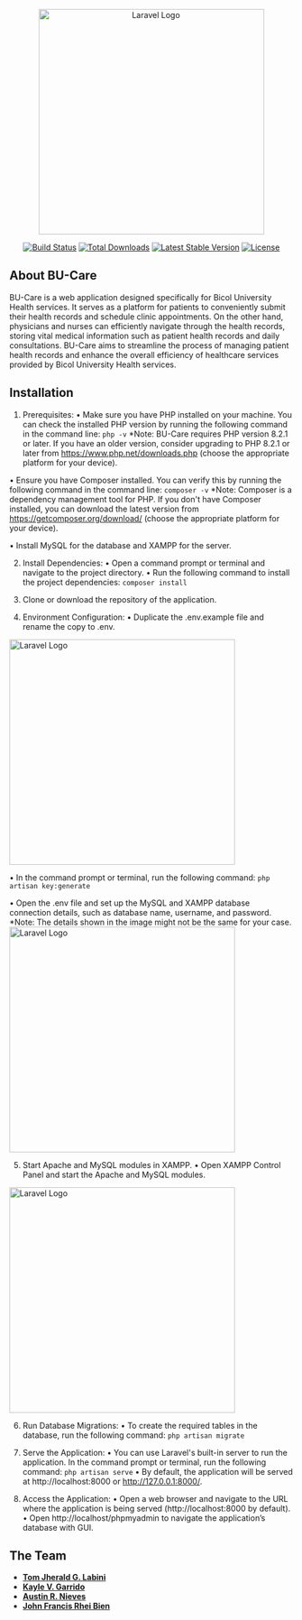<p align="center"><a href="https://laravel.com" target="_blank"><img src="https://github.com/suou09/BU-Care/blob/master/public/media/BU-Carelogo1.png?raw=true" width="400" alt="Laravel Logo"></a></p>

<p align="center">
<a href="https://github.com/laravel/framework/actions"><img src="https://github.com/laravel/framework/workflows/tests/badge.svg" alt="Build Status"></a>
<a href="https://packagist.org/packages/laravel/framework"><img src="https://img.shields.io/packagist/dt/laravel/framework" alt="Total Downloads"></a>
<a href="https://packagist.org/packages/laravel/framework"><img src="https://img.shields.io/packagist/v/laravel/framework" alt="Latest Stable Version"></a>
<a href="https://packagist.org/packages/laravel/framework"><img src="https://img.shields.io/packagist/l/laravel/framework" alt="License"></a>
</p>

## About BU-Care

BU-Care is a web application designed specifically for Bicol University Health services. It serves as a platform for patients to conveniently submit their health records and schedule clinic appointments. On the other hand, physicians and nurses can efficiently navigate through the health records, storing vital medical information such as patient health records and daily consultations. BU-Care aims to streamline the process of managing patient health records and enhance the overall efficiency of healthcare services provided by Bicol University Health services.

## Installation

1.	Prerequisites:
•	Make sure you have PHP installed on your machine. You can check the installed PHP version by running the following command in the command line: `php -v`
*Note: BU-Care requires PHP version 8.2.1 or later. 
If you have an older version, consider upgrading to PHP 8.2.1 or later from https://www.php.net/downloads.php (choose the appropriate platform for your device).

•	Ensure you have Composer installed. You can verify this by running the following command in the command line: `composer -v`
*Note: Composer is a dependency management tool for PHP. 
If you don't have Composer installed, you can download the latest version from https://getcomposer.org/download/ (choose the appropriate platform for your device).

•	Install MySQL for the database and XAMPP for the server.

2.	Install Dependencies:
•	Open a command prompt or terminal and navigate to the project directory.
•	Run the following command to install the project dependencies: `composer install`

3.	Clone or download the repository of the application.

4.	Environment Configuration:
•	Duplicate the .env.example file and rename the copy to .env.
<img src="https://imgur.com/FJagmzp" width="400" alt="Laravel Logo">

•	In the command prompt or terminal, run the following command:
	`php artisan key:generate`

•	Open the .env file and set up the MySQL and XAMPP database connection details, such as database name, username, and password.
*Note: The details shown in the image might not be the same for your case.
<img src="https://imgur.com/56NyjNM" width="400" alt="Laravel Logo">

5.	Start Apache and MySQL modules in XAMPP.
•	Open XAMPP Control Panel and start the Apache and MySQL modules.
<img src="https://imgur.com/hCAnMAj" width="400" alt="Laravel Logo">

6.	Run Database Migrations:
•	To create the required tables in the database, run the following command: `php artisan migrate`

7.	Serve the Application:
•	You can use Laravel's built-in server to run the application. In the command prompt or terminal, run the following command: `php artisan serve`
•	By default, the application will be served at http://localhost:8000 or http://127.0.0.1:8000/.

8.	Access the Application:
•	Open a web browser and navigate to the URL where the application is being served (http://localhost:8000 by default).
•	Open http://localhost/phpmyadmin to navigate the application’s database with GUI.


## The Team

- **[Tom Jherald G. Labini](https://github.com/suou09)**
- **[Kayle V. Garrido](https://github.com/kylgrrd)**
- **[Austin R. Nieves](https://github.com/austin-nieves)**
- **[John Francis Rhei Bien](https://github.com/RheiBien)**
